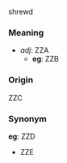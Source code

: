 shrewd
### Meaning
+ _adj_: ZZA
    + __eg__: ZZB

### Origin

ZZC

### Synonym

__eg__: ZZD

+ ZZE


